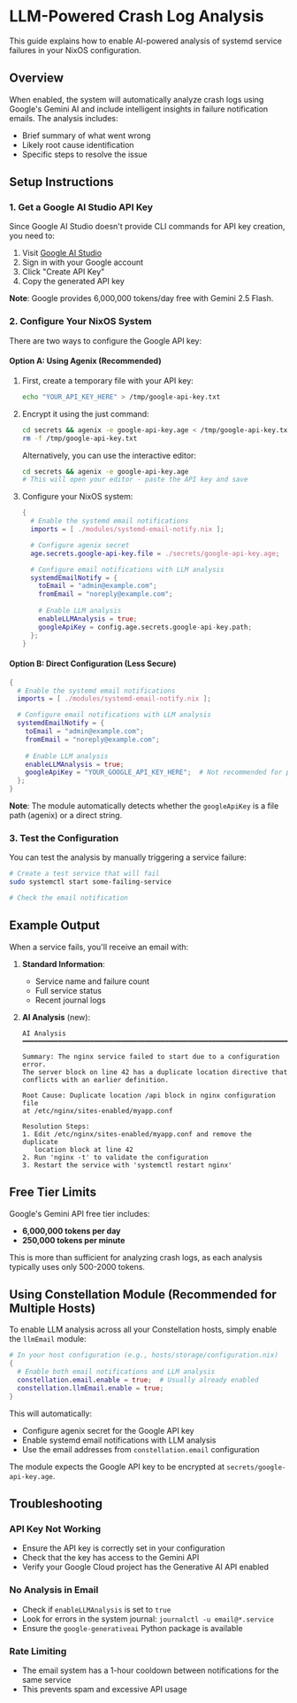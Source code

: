 # LLM-Powered Crash Log Analysis

This guide explains how to enable AI-powered analysis of systemd service failures in your NixOS configuration.

## Overview

When enabled, the system will automatically analyze crash logs using Google's Gemini AI and include intelligent insights in failure notification emails. The analysis includes:

- Brief summary of what went wrong
- Likely root cause identification
- Specific steps to resolve the issue

## Setup Instructions

### 1. Get a Google AI Studio API Key

Since Google AI Studio doesn't provide CLI commands for API key creation, you need to:

1. Visit [Google AI Studio](https://aistudio.google.com/apikey)
2. Sign in with your Google account
3. Click "Create API Key"
4. Copy the generated API key

**Note**: Google provides 6,000,000 tokens/day free with Gemini 2.5 Flash.

### 2. Configure Your NixOS System

There are two ways to configure the Google API key:

#### Option A: Using Agenix (Recommended)

1. First, create a temporary file with your API key:
   ```bash
   echo "YOUR_API_KEY_HERE" > /tmp/google-api-key.txt
   ```

2. Encrypt it using the just command:
   ```bash
   cd secrets && agenix -e google-api-key.age < /tmp/google-api-key.txt
   rm -f /tmp/google-api-key.txt
   ```

   Alternatively, you can use the interactive editor:
   ```bash
   cd secrets && agenix -e google-api-key.age
   # This will open your editor - paste the API key and save
   ```

3. Configure your NixOS system:
   ```nix
   {
     # Enable the systemd email notifications
     imports = [ ./modules/systemd-email-notify.nix ];

     # Configure agenix secret
     age.secrets.google-api-key.file = ./secrets/google-api-key.age;

     # Configure email notifications with LLM analysis
     systemdEmailNotify = {
       toEmail = "admin@example.com";
       fromEmail = "noreply@example.com";
       
       # Enable LLM analysis
       enableLLMAnalysis = true;
       googleApiKey = config.age.secrets.google-api-key.path;
     };
   }
   ```

#### Option B: Direct Configuration (Less Secure)

```nix
{
  # Enable the systemd email notifications
  imports = [ ./modules/systemd-email-notify.nix ];

  # Configure email notifications with LLM analysis
  systemdEmailNotify = {
    toEmail = "admin@example.com";
    fromEmail = "noreply@example.com";
    
    # Enable LLM analysis
    enableLLMAnalysis = true;
    googleApiKey = "YOUR_GOOGLE_API_KEY_HERE";  # Not recommended for production
  };
}
```

**Note**: The module automatically detects whether the `googleApiKey` is a file path (agenix) or a direct string.

### 3. Test the Configuration

You can test the analysis by manually triggering a service failure:

```bash
# Create a test service that will fail
sudo systemctl start some-failing-service

# Check the email notification
```

## Example Output

When a service fails, you'll receive an email with:

1. **Standard Information**:
   - Service name and failure count
   - Full service status
   - Recent journal logs

2. **AI Analysis** (new):
   ```
   AI Analysis
   ━━━━━━━━━━━━━━━━━━━━━━━━━━━━━━━━━━━━━━━━━━━━━━━━━━━━━━━━━━━━━━━━━━━━━━

   Summary: The nginx service failed to start due to a configuration error. 
   The server block on line 42 has a duplicate location directive that 
   conflicts with an earlier definition.

   Root Cause: Duplicate location /api block in nginx configuration file
   at /etc/nginx/sites-enabled/myapp.conf

   Resolution Steps:
   1. Edit /etc/nginx/sites-enabled/myapp.conf and remove the duplicate 
      location block at line 42
   2. Run 'nginx -t' to validate the configuration
   3. Restart the service with 'systemctl restart nginx'
   ```

## Free Tier Limits

Google's Gemini API free tier includes:
- **6,000,000 tokens per day**
- **250,000 tokens per minute**

This is more than sufficient for analyzing crash logs, as each analysis typically uses only 500-2000 tokens.

## Using Constellation Module (Recommended for Multiple Hosts)

To enable LLM analysis across all your Constellation hosts, simply enable the `llmEmail` module:

```nix
# In your host configuration (e.g., hosts/storage/configuration.nix)
{
  # Enable both email notifications and LLM analysis
  constellation.email.enable = true;  # Usually already enabled
  constellation.llmEmail.enable = true;
}
```

This will automatically:
- Configure agenix secret for the Google API key
- Enable systemd email notifications with LLM analysis
- Use the email addresses from `constellation.email` configuration

The module expects the Google API key to be encrypted at `secrets/google-api-key.age`.

## Troubleshooting

### API Key Not Working
- Ensure the API key is correctly set in your configuration
- Check that the key has access to the Gemini API
- Verify your Google Cloud project has the Generative AI API enabled

### No Analysis in Email
- Check if `enableLLMAnalysis` is set to `true`
- Look for errors in the system journal: `journalctl -u email@*.service`
- Ensure the `google-generativeai` Python package is available

### Rate Limiting
- The email system has a 1-hour cooldown between notifications for the same service
- This prevents spam and excessive API usage